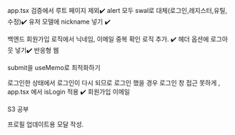 app.tsx 검증에서 루트 페이지 제외✔️
alert 모두 swal로 대체(로그인,레지스터,유틸, 수정)✔️
유저 모델에 nickname 넣기 ✔️

백엔드 회원가입 로직에서 닉네임, 이메일 중복 확인 로직 추가. ✔️
헤더 옵션에 로그아웃 넣기✔️
반응형 웹

submit을 useMemo로 최적화하기


로그인한 상태에서 로그인이 다시 되므로 로그인 했을 경우 로그인 창 접근 못하게  , app.tsx 에서 isLogin 적용 ✔️
회원가입 이메일

S3 공부

프로필 업데이트용 모달 작성.
